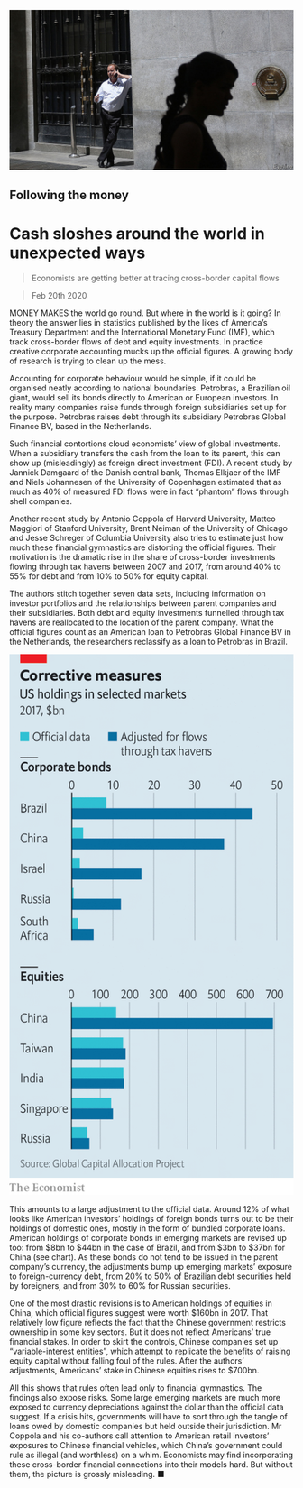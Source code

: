 ![](./images/20200222_FNP510.jpg)

## Following the money

# Cash sloshes around the world in unexpected ways

> Economists are getting better at tracing cross-border capital flows

> Feb 20th 2020

MONEY MAKES the world go round. But where in the world is it going? In theory the answer lies in statistics published by the likes of America’s Treasury Department and the International Monetary Fund (IMF), which track cross-border flows of debt and equity investments. In practice creative corporate accounting mucks up the official figures. A growing body of research is trying to clean up the mess.

Accounting for corporate behaviour would be simple, if it could be organised neatly according to national boundaries. Petrobras, a Brazilian oil giant, would sell its bonds directly to American or European investors. In reality many companies raise funds through foreign subsidiaries set up for the purpose. Petrobras raises debt through its subsidiary Petrobras Global Finance BV, based in the Netherlands.

Such financial contortions cloud economists’ view of global investments. When a subsidiary transfers the cash from the loan to its parent, this can show up (misleadingly) as foreign direct investment (FDI). A recent study by Jannick Damgaard of the Danish central bank, Thomas Elkjaer of the IMF and Niels Johannesen of the University of Copenhagen estimated that as much as 40% of measured FDI flows were in fact “phantom” flows through shell companies.

Another recent study by Antonio Coppola of Harvard University, Matteo Maggiori of Stanford University, Brent Neiman of the University of Chicago and Jesse Schreger of Columbia University also tries to estimate just how much these financial gymnastics are distorting the official figures. Their motivation is the dramatic rise in the share of cross-border investments flowing through tax havens between 2007 and 2017, from around 40% to 55% for debt and from 10% to 50% for equity capital.

The authors stitch together seven data sets, including information on investor portfolios and the relationships between parent companies and their subsidiaries. Both debt and equity investments funnelled through tax havens are reallocated to the location of the parent company. What the official figures count as an American loan to Petrobras Global Finance BV in the Netherlands, the researchers reclassify as a loan to Petrobras in Brazil.

![](./images/20200222_FNC244.png)

This amounts to a large adjustment to the official data. Around 12% of what looks like American investors’ holdings of foreign bonds turns out to be their holdings of domestic ones, mostly in the form of bundled corporate loans. American holdings of corporate bonds in emerging markets are revised up too: from $8bn to $44bn in the case of Brazil, and from $3bn to $37bn for China (see chart). As these bonds do not tend to be issued in the parent company’s currency, the adjustments bump up emerging markets’ exposure to foreign-currency debt, from 20% to 50% of Brazilian debt securities held by foreigners, and from 30% to 60% for Russian securities.

One of the most drastic revisions is to American holdings of equities in China, which official figures suggest were worth $160bn in 2017. That relatively low figure reflects the fact that the Chinese government restricts ownership in some key sectors. But it does not reflect Americans’ true financial stakes. In order to skirt the controls, Chinese companies set up “variable-interest entities”, which attempt to replicate the benefits of raising equity capital without falling foul of the rules. After the authors’ adjustments, Americans’ stake in Chinese equities rises to $700bn.

All this shows that rules often lead only to financial gymnastics. The findings also expose risks. Some large emerging markets are much more exposed to currency depreciations against the dollar than the official data suggest. If a crisis hits, governments will have to sort through the tangle of loans owed by domestic companies but held outside their jurisdiction. Mr Coppola and his co-authors call attention to American retail investors’ exposures to Chinese financial vehicles, which China’s government could rule as illegal (and worthless) on a whim. Economists may find incorporating these cross-border financial connections into their models hard. But without them, the picture is grossly misleading. ■